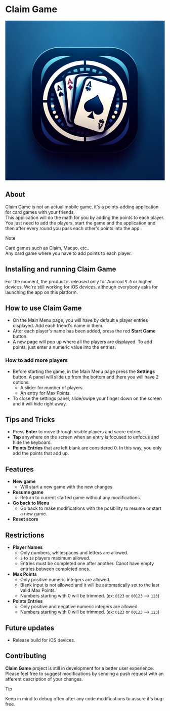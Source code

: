 # Claim Game
![Hero image for Claim Game](doc/images/overview/App_Launcher_Large.png)

## About
Claim Game is not an actual mobile game, it's a points-adding application for card games with your friends. <br />
This application will do the math for you by adding the points to each player.
You just need to add the players, start the game and the application and then after every round you pass each other's points into the app.
> [!NOTE]
> Card games such as Claim, Macao, etc.. <br />
> Any card game where you have to add points to each player.

## Installing and running Claim Game
For the moment, the product is released only for Android `5.0` or higher devices.
We're still working for iOS devices, although everybody asks for launching the app on this platform.

## How to use Claim Game
- On the Main Menu page, you will have by default `6` player entries displayed. Add each friend's name in them.
- After each player's name has been added, press the red **Start Game** button.
- A new page will pop up where all the players are displayed. To add points, just enter a numeric value into the entries.

### How to add more players
- Before starting the game, in the Main Menu page press the **Settings** button. A panel will slide up from the bottom and there you will have 2 options:
  - A slider for number of players.
  - An entry for Max Points.
- To close the settings panel, slide/swipe your finger down on the screen and it will hide right away.

## Tips and Tricks
- Press **Enter** to move through visible players and score entries.
- **Tap** anywhere on the screen when an entry is focused to unfocus and hide the keyboard.
- **Points Entries** that are left blank are considered 0. In this way, you only add the points that add up.

## Features
- **New game**
  - Will start a new game with the new changes.
- **Resume game**
  - Return to current started game without any modifications.
- **Go back to Menu**
  - Go back to make modifications with the posibility to resume or start a new game.
- **Reset score**

## Restrictions
- **Player Names**
  - Only numbers, whitespaces and letters are allowed.
  - `2` to `18` players maximum allowed.
  - Entries must be completed one after another. Canot have empty entries between completed ones.
- **Max Points**
  - Only positive numeric integers are allowed.
  - Blank input is not allowed and it will be automatically set to the last valid Max Points.
  - Numbers starting with 0 will be trimmed. (ex: `0123` or `00123` --> `123`)
- **Points Entries**
  - Only positive and negative numeric integers are allowed.
  - Numbers starting with 0 will be trimmed. (ex: `0123` or `00123` --> `123`)

## Future updates
- Release build for iOS devices.

## Contributing
**Claim Game** project is still in development for a better user experience.
Please feel free to suggest modifications by sending a push request with an afferent description of your changes.
> [!TIP]
> Keep in mind to debug often after any code modifications to assure it's bug-free.
